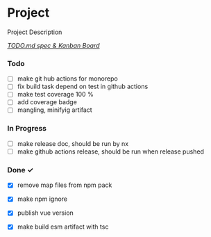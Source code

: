 # Project

Project Description

<em>[TODO.md spec & Kanban Board](https://bit.ly/3fCwKfM)</em>

### Todo

- [ ] make git hub actions for monorepo  
- [ ] fix build task depend on test in github actions  
- [ ] make test coverage 100 %  
- [ ] add coverage badge  
- [ ] mangling, minifyig artifact  

### In Progress

- [ ] make release doc, should be run by nx  
- [ ] make github actions release, should be run when release pushed  

### Done ✓

- [x] remove map files from npm pack  
- [x] make npm ignore  
- [x] publish vue version  
- [x] make build esm artifact with tsc  

